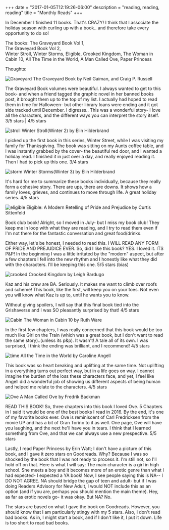 +++
date = "2017-01-05T12:19:26-06:00"
description = "reading, reading, reading"
title = "Monthly Reads"
+++
<!--
+++
categories = ["books"]
date = "2017-01-05"
description = "reading, reading, reading"
draft = false
title = "Monthly Reads"
featured = "2017_01/2017_01_05/reads_cover.jpg"
featuredpath = "/images"
linktitle = ""
type = "post"
+++ -->

In December I finished 11 books. That's CRAZY! I think that I associate the holiday season with curling up with a book.. and therefore take every opportunity to do so!

The books:
  The Graveyard Book Vol 1,  
  The Graveyard Book Vol 2,  
  Winter Stroll,
  Winter Storms,
  Eligible,
  Crooked Kingdom,
  The Woman in Cabin 10,
  All The Time in the World,
  A Man Called Ove,
  Paper Princess

Thoughts:

![Graveyard](http://assets.mihshhehl.com/2017_01_05-reads_GYB.jpg)
The Graveyard Book by Neil Gaiman, and Craig P. Russell

The Graveyard Book volumes were beautiful. I always wanted to get to this book- and when a friend tagged the graphic novel in her banned books post, it brought them up to the top of my list. I actually had hoped to read them in time for Halloween- but other library loans were ending and it got side tracked until December. I digresss.. This was a wonderful story- I love all the characters, and the different ways you can interpret the story itself. 3/5 stars | 4/5 stars

![stroll](http://assets.mihshhehl.com/2017_01_05-reads_Stroll.jpg)
Winter Stroll(Winter 2) by Elin Hilderbrand

I picked up the first book in this series, Winter Street, while I was visiting my family for Thanksgiving. The book was sitting on my Aunts coffee table, and I was instantly grabbed by the cover- the beautiful red door, and I wanted a holiday read. I finished it in just over a day, and really enjoyed reading it. Then I had to pick up this one. 3/4 stars

![storm](http://assets.mihshhehl.com/2017_01_05-reads_storm.jpg)
Winter Storms(Winter 3) by Elin Hilderbrand

It's hard for me to summarize these books individually, because they really form a cohesive story. There are ups, there are downs. It shows how a family loves, grieves, and continues to move through life. A great holiday series. 4/5 stars


![eligible](http://assets.mihshhehl.com/2017_01_05-reads_eligible.jpg)
Eligible: A Modern Retelling of Pride and Prejudice by Curtis Sittenfeld

Book club book! Alright, so I moved in July- but I miss my book club! They keep me in loop with what they are reading, and I try to read them even if I'm not there for the fantastic conversation and great food/drinks.

Either way, let's be honest, I needed to read this. I WILL READ ANY FORM OF PRIDE AND PREJUDICE EVER. So, did I like this book? YES. I loved it. ITS P&P! In the beginning I was a little irritated by the "modern" aspect, but after a few chapters I fell into the new rhythm and I honestly like what they did with the characters. I'll be keeping this one. 5/5 stars (bias)

![crooked](http://assets.mihshhehl.com/2017_01_05-reads_crooked.jpg)
Crooked Kingdom by Leigh Bardugo

Kaz and his crew are BA. Seriously. It makes me want to climb over roofs and scheme! This book, like the first, will keep you on your toes. Not even you will know what Kaz is up to, until he wants you to know.

Without giving spoilers, I will say that this final book tied into the Grishaverse and I was SO pleasantly surprised by that! 4/5 stars

![Cabin](http://assets.mihshhehl.com/2017_01_05-reads_cabin10.jpg)
The Woman in Cabin 10 by Ruth Ware

In the first few chapters, I was really concerned that this book would be too much like Girl on the Train (which was a great book, but I don't want to read the same story)..(unless its p&p). It wasn't! A tale all of its own. I was surprised, I think the ending was brilliant, and I recommend! 4/5 stars

![time](http://assets.mihshhehl.com/2017_01_05-reads_attitw.jpg)
All the Time in the World by Caroline Angell

This book was so heart breaking and uplifting at the same time. Not uplifting in a everything turns out perfect way, but in a life goes on way. I cannot imagine the burden of the loss these characters face, and yet, I feel like Angell did a wonderful job of showing us different aspects of being human and helped me relate to the characters. 4/5 stars

![Ove](http://assets.mihshhehl.com/2017_01_05-reads_ove.jpg)
A Man Called Ove by Fredrik Backman

READ THIS BOOK! So, three chapters into this book I loved Ove. 5 Chapters in I said it would be one of the best books I read in 2016. By the end, it's one of my favorite books ever. Ove is reminiscent of Carl Fredricksen from the movie UP and has a bit of Gran Torino to it as well. One page, Ove will have you laughing, and the next he'll have you in tears. I think that I learned something from Ove, and that we can always use a new prespective. 5/5 stars

Lastly, I read Paper Princess by Erin Watt; I don't have a picture of this book, and I gave it zero stars on Goodreads. Why? Because I was so shocked by the book that I was not ready to process it. I'm still not, so I'll hold off on that. Here is what I will say: The main character is a girl in high school. She meets a boy and it becomes more of an erotic genre than what I had expected- I expected a YA book! Now, I see people saying this is NA-- I DO NOT AGREE. NA should bridge the gap of teen and adult- but if I was doing Readers Advisory for New Adult, I would NOT include this as an option (and if you are, perhaps you should mention the main theme). Hey, as far as erotic novels go- it was okay. But NA? No.



The stars are based on what I gave the book on Goodreads. However, you should know that I am particularly stingy with my 5 stars. Also, I don't read bad books. As in, I might start a book, and if I don't like it, I put it down. Life is too short to read bad books.
